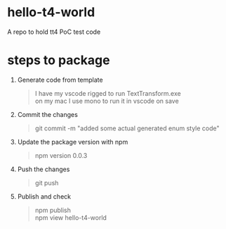 # hello-t4-world
A repo to hold tt4 PoC test code

# steps to package

1. Generate code from template
    > I have my vscode rigged to run TextTransform.exe  
    > on my mac I use mono to run it in vscode on save

2. Commit the changes
    > git commit -m "added some actual generated enum style code"

3. Update the package version with npm
    > npm version 0.0.3

4. Push the changes
    > git push

3. Publish and check
    > npm publish  
    > npm view hello-t4-world
